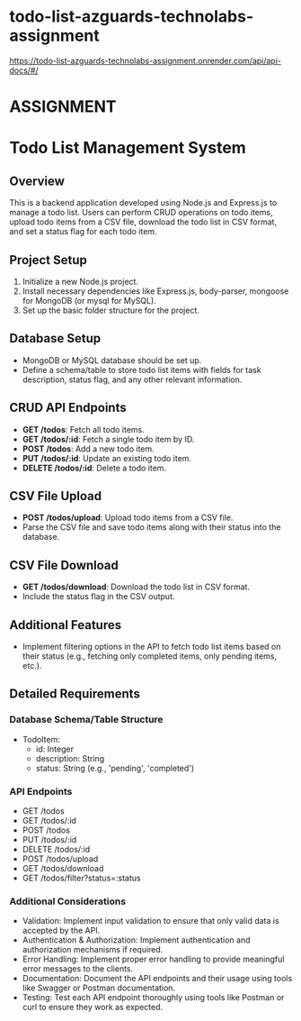 ﻿# todo-list-azguards-technolabs-assignment
https://todo-list-azguards-technolabs-assignment.onrender.com/api/api-docs/#/
# ASSIGNMENT

# Todo List Management System

## Overview

This is a backend application developed using Node.js and Express.js to manage a todo list. Users can perform CRUD operations on todo items, upload todo items from a CSV file, download the todo list in CSV format, and set a status flag for each todo item.

## Project Setup

1. Initialize a new Node.js project.
2. Install necessary dependencies like Express.js, body-parser, mongoose for MongoDB (or mysql for MySQL).
3. Set up the basic folder structure for the project.

## Database Setup

- MongoDB or MySQL database should be set up.
- Define a schema/table to store todo list items with fields for task description, status flag, and any other relevant information.

## CRUD API Endpoints

- **GET /todos**: Fetch all todo items.
- **GET /todos/:id**: Fetch a single todo item by ID.
- **POST /todos**: Add a new todo item.
- **PUT /todos/:id**: Update an existing todo item.
- **DELETE /todos/:id**: Delete a todo item.

## CSV File Upload

- **POST /todos/upload**: Upload todo items from a CSV file.
- Parse the CSV file and save todo items along with their status into the database.

## CSV File Download

- **GET /todos/download**: Download the todo list in CSV format.
- Include the status flag in the CSV output.

## Additional Features

- Implement filtering options in the API to fetch todo list items based on their status (e.g., fetching only completed items, only pending items, etc.).

## Detailed Requirements

### Database Schema/Table Structure

- TodoItem:
  - id: Integer
  - description: String
  - status: String (e.g., 'pending', 'completed')

### API Endpoints

- GET /todos
- GET /todos/:id
- POST /todos
- PUT /todos/:id
- DELETE /todos/:id
- POST /todos/upload
- GET /todos/download
- GET /todos/filter?status=:status

### Additional Considerations

- Validation: Implement input validation to ensure that only valid data is accepted by the API.
- Authentication & Authorization: Implement authentication and authorization mechanisms if required.
- Error Handling: Implement proper error handling to provide meaningful error messages to the clients.
- Documentation: Document the API endpoints and their usage using tools like Swagger or Postman documentation.
- Testing: Test each API endpoint thoroughly using tools like Postman or curl to ensure they work as expected.
